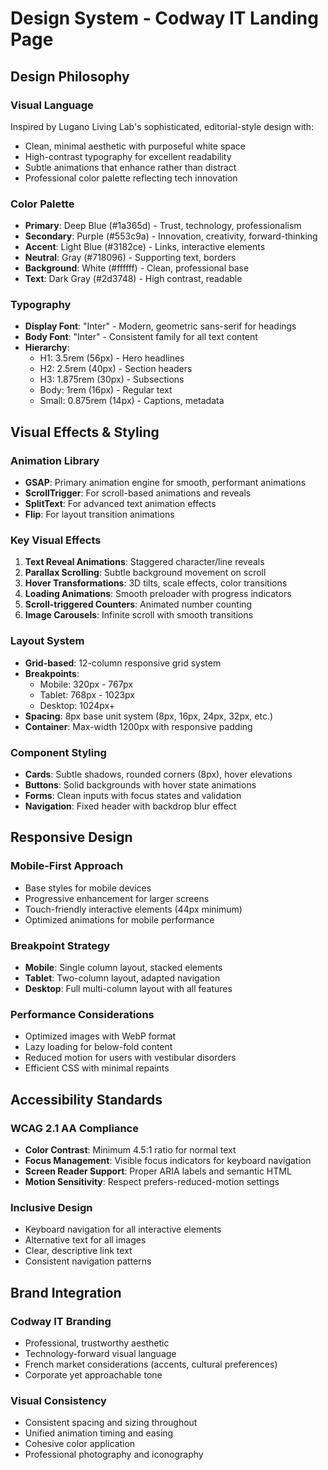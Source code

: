 # Design System - Codway IT Landing Page

## Design Philosophy

### Visual Language
Inspired by Lugano Living Lab's sophisticated, editorial-style design with:
- Clean, minimal aesthetic with purposeful white space
- High-contrast typography for excellent readability
- Subtle animations that enhance rather than distract
- Professional color palette reflecting tech innovation

### Color Palette
- **Primary**: Deep Blue (#1a365d) - Trust, technology, professionalism
- **Secondary**: Purple (#553c9a) - Innovation, creativity, forward-thinking  
- **Accent**: Light Blue (#3182ce) - Links, interactive elements
- **Neutral**: Gray (#718096) - Supporting text, borders
- **Background**: White (#ffffff) - Clean, professional base
- **Text**: Dark Gray (#2d3748) - High contrast, readable

### Typography
- **Display Font**: "Inter" - Modern, geometric sans-serif for headings
- **Body Font**: "Inter" - Consistent family for all text content
- **Hierarchy**: 
  - H1: 3.5rem (56px) - Hero headlines
  - H2: 2.5rem (40px) - Section headers
  - H3: 1.875rem (30px) - Subsections
  - Body: 1rem (16px) - Regular text
  - Small: 0.875rem (14px) - Captions, metadata

## Visual Effects & Styling

### Animation Library
- **GSAP**: Primary animation engine for smooth, performant animations
- **ScrollTrigger**: For scroll-based animations and reveals
- **SplitText**: For advanced text animation effects
- **Flip**: For layout transition animations

### Key Visual Effects
1. **Text Reveal Animations**: Staggered character/line reveals
2. **Parallax Scrolling**: Subtle background movement on scroll
3. **Hover Transformations**: 3D tilts, scale effects, color transitions
4. **Loading Animations**: Smooth preloader with progress indicators
5. **Scroll-triggered Counters**: Animated number counting
6. **Image Carousels**: Infinite scroll with smooth transitions

### Layout System
- **Grid-based**: 12-column responsive grid system
- **Breakpoints**: 
  - Mobile: 320px - 767px
  - Tablet: 768px - 1023px  
  - Desktop: 1024px+
- **Spacing**: 8px base unit system (8px, 16px, 24px, 32px, etc.)
- **Container**: Max-width 1200px with responsive padding

### Component Styling
- **Cards**: Subtle shadows, rounded corners (8px), hover elevations
- **Buttons**: Solid backgrounds with hover state animations
- **Forms**: Clean inputs with focus states and validation
- **Navigation**: Fixed header with backdrop blur effect

## Responsive Design

### Mobile-First Approach
- Base styles for mobile devices
- Progressive enhancement for larger screens
- Touch-friendly interactive elements (44px minimum)
- Optimized animations for mobile performance

### Breakpoint Strategy
- **Mobile**: Single column layout, stacked elements
- **Tablet**: Two-column layout, adapted navigation
- **Desktop**: Full multi-column layout with all features

### Performance Considerations
- Optimized images with WebP format
- Lazy loading for below-fold content
- Reduced motion for users with vestibular disorders
- Efficient CSS with minimal repaints

## Accessibility Standards

### WCAG 2.1 AA Compliance
- **Color Contrast**: Minimum 4.5:1 ratio for normal text
- **Focus Management**: Visible focus indicators for keyboard navigation
- **Screen Reader Support**: Proper ARIA labels and semantic HTML
- **Motion Sensitivity**: Respect prefers-reduced-motion settings

### Inclusive Design
- Keyboard navigation for all interactive elements
- Alternative text for all images
- Clear, descriptive link text
- Consistent navigation patterns

## Brand Integration

### Codway IT Branding
- Professional, trustworthy aesthetic
- Technology-forward visual language
- French market considerations (accents, cultural preferences)
- Corporate yet approachable tone

### Visual Consistency
- Consistent spacing and sizing throughout
- Unified animation timing and easing
- Cohesive color application
- Professional photography and iconography